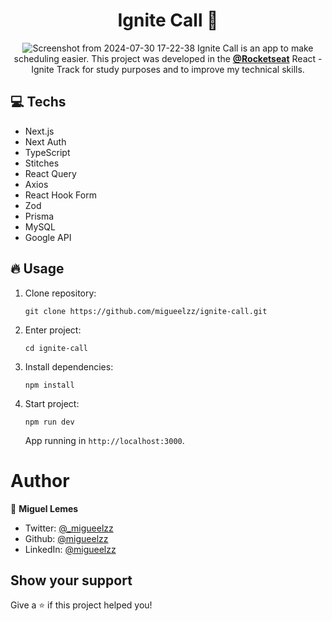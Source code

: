 <div align="center">
  <h1>Ignite Call 📌</h1>

  ![Screenshot from 2024-07-30 17-22-38](https://github.com/user-attachments/assets/68b21138-48b2-40b5-8b18-b2a60b642b58)
  Ignite Call is an app to make scheduling easier. This project was developed in the **[@Rocketseat](https://www.rocketseat.com.br/)** React - Ignite Track for study purposes and to improve my technical skills.
</div>

## 💻 Techs

- Next.js
- Next Auth
- TypeScript
- Stitches
- React Query
- Axios
- React Hook Form
- Zod
- Prisma
- MySQL
- Google API


## 🔥 Usage

1. Clone repository:
   ```
   git clone https://github.com/migueelzz/ignite-call.git
   ```
2. Enter project:
   ```
   cd ignite-call
   ```
3. Install dependencies:
   ```
   npm install
   ```
4. Start project:
   ```
   npm run dev
   ```
   App running in `http://localhost:3000`.

# Author

👤 **Miguel Lemes**

- Twitter: [@_migueelzz](https://x.com/_migueelzz)
- Github: [@migueelzz](https://github.com/migueelzz)
- LinkedIn: [@migueelzz](https://www.linkedin.com/in/migueelzz/)

## Show your support

Give a ⭐️ if this project helped you!
